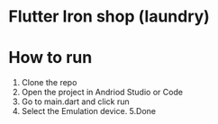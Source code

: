 # Flutter Iron shop (laundry)

# How to run
1. Clone the repo
2. Open the project in Andriod Studio or Code
3. Go to main.dart and click run 
4. Select the Emulation device.
5.Done

